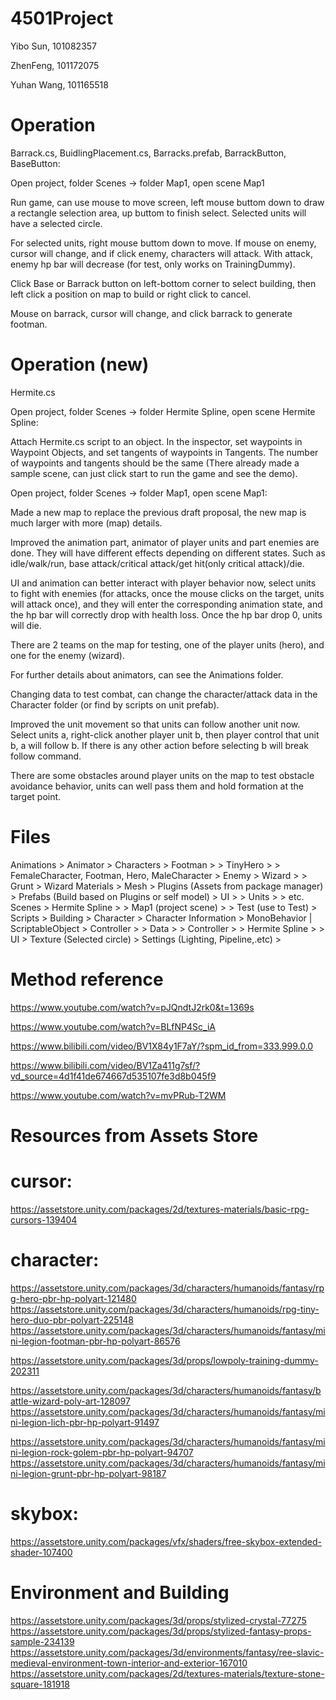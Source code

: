 # 4501Project
Yibo Sun, 101082357

ZhenFeng, 101172075

Yuhan Wang, 101165518



# Operation
Barrack.cs, BuidlingPlacement.cs, Barracks.prefab, BarrackButton, BaseButton:

Open project, folder Scenes -> folder Map1, open scene Map1

Run game, can use mouse to move screen, left mouse buttom down to draw a rectangle selection area, up buttom to finish select. Selected units will have a selected circle.

For selected units, right mouse buttom down to move. If mouse on enemy, cursor will change, and if click enemy, characters will attack. With attack, enemy hp bar will decrease (for test, only works on TrainingDummy).

Click Base or Barrack button on left-bottom corner to select building, then left click a position on map to build or right click to cancel.

Mouse on barrack, cursor will change, and click barrack to generate footman.


# Operation (new)
Hermite.cs

Open project, folder Scenes -> folder Hermite Spline, open scene Hermite Spline:

Attach Hermite.cs script to an object. In the inspector, set waypoints in Waypoint Objects, and set tangents of waypoints in Tangents. The number of waypoints and tangents should be the same (There already made a sample scene, can just click start to run the game and see the demo).


Open project, folder Scenes -> folder Map1, open scene Map1:

Made a new map to replace the previous draft proposal, the new map is much larger with more (map) details.

Improved the animation part, animator of player units and part enemies are done. They will have different effects depending on different states. Such as idle/walk/run, base attack/critical attack/get hit(only critical attack)/die.

UI and animation can better interact with player behavior now, select units to fight with enemies (for attacks, once the mouse clicks on the target, units will attack once), and they will enter the corresponding animation state, and the hp bar will correctly drop with health loss. Once the hp bar drop 0, units will die.

There are 2 teams on the map for testing, one of the player units (hero), and one for the enemy (wizard).

For further details about animators, can see the Animations folder.

Changing data to test combat, can change the character/attack data in the Character folder (or find by scripts on unit prefab).

Improved the unit movement so that units can follow another unit now. Select units a, right-click another player unit b, then player control that unit b, a will follow b. If there is any other action before selecting b will break follow command.

There are some obstacles around player units on the map to test obstacle avoidance behavior, units can well pass them and hold formation at the target point.


# Files
Animations > Animator > Characters > Footman >
                                   > TinyHero >
                                   > FemaleCharacter, Footman, Hero, MaleCharacter
                      > Enemy > Wizard > 
                              > Grunt
                              > Wizard
Materials >
Mesh >
Plugins (Assets from package manager) >
Prefabs (Build based on Plugins or self model) > UI >
                                               > Units >
                                               > etc.
Scenes > Hermite Spline >
       > Map1 (project scene) >
       > Test (use to Test) >       
Scripts > Building 
        > Character > Character Information > MonoBehavior | ScriptableObject
                    > Controller >
                    > Data >
        > Controller >
        > Hermite Spline >
        > UI >
Texture (Selected circle) >
Settings (Lighting, Pipeline,.etc) >


# Method reference
https://www.youtube.com/watch?v=pJQndtJ2rk0&t=1369s

https://www.youtube.com/watch?v=BLfNP4Sc_iA

https://www.bilibili.com/video/BV1X84y1F7aY/?spm_id_from=333.999.0.0

https://www.bilibili.com/video/BV1Za411g7sf/?vd_source=4d1f41de674667d535107fe3d8b045f9

https://www.youtube.com/watch?v=mvPRub-T2WM

# Resources from Assets Store
# cursor:
https://assetstore.unity.com/packages/2d/textures-materials/basic-rpg-cursors-139404

# character:
https://assetstore.unity.com/packages/3d/characters/humanoids/fantasy/rpg-hero-pbr-hp-polyart-121480
https://assetstore.unity.com/packages/3d/characters/humanoids/rpg-tiny-hero-duo-pbr-polyart-225148
https://assetstore.unity.com/packages/3d/characters/humanoids/fantasy/mini-legion-footman-pbr-hp-polyart-86576

https://assetstore.unity.com/packages/3d/props/lowpoly-training-dummy-202311

https://assetstore.unity.com/packages/3d/characters/humanoids/fantasy/battle-wizard-poly-art-128097
https://assetstore.unity.com/packages/3d/characters/humanoids/fantasy/mini-legion-lich-pbr-hp-polyart-91497

https://assetstore.unity.com/packages/3d/characters/humanoids/fantasy/mini-legion-rock-golem-pbr-hp-polyart-94707
https://assetstore.unity.com/packages/3d/characters/humanoids/fantasy/mini-legion-grunt-pbr-hp-polyart-98187

# skybox:
https://assetstore.unity.com/packages/vfx/shaders/free-skybox-extended-shader-107400

# Environment and Building
https://assetstore.unity.com/packages/3d/props/stylized-crystal-77275
https://assetstore.unity.com/packages/3d/props/stylized-fantasy-props-sample-234139
https://assetstore.unity.com/packages/3d/environments/fantasy/ree-slavic-medieval-environment-town-interior-and-exterior-167010
https://assetstore.unity.com/packages/2d/textures-materials/texture-stone-square-181918
